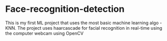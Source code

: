 # Face-recognition-detection
This is my first ML project that uses the most basic machine learning algo - KNN. The project uses haarcascade for facial recognition in real-time using the computer webcam using OpenCV

